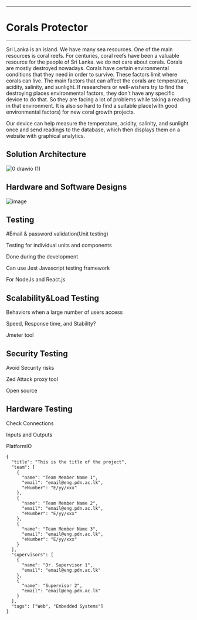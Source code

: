 ___
# Corals Protector
___
Sri Lanka is an island. We have many sea resources. One of the main resources is coral reefs. For centuries, coral reefs have been a valuable resource for the people of Sri Lanka. we do not care about corals. Corals are mostly destroyed nowadays. Corals have certain environmental conditions that they need in order to survive. These factors limit where corals can live. The main factors that can affect the corals are temperature, acidity, salinity, and sunlight. If researchers or well-wishers try to find the destroying places environmental factors, they don't have any specific device to do that. So they are facing a lot of problems while taking a reading in that environment. It is also so hard to find a suitable place(with good environmental factors) for new coral growth projects.

Our device can help measure the temperature, acidity, salinity, and sunlight once and send readings to the database, which then displays them on a website with graphical analytics.

## Solution Architecture


![0 drawio (1)](https://user-images.githubusercontent.com/73667144/204257372-082ade0f-4162-4f16-8a4b-d1a2332ae505.jpg)


## Hardware and Software Designs


![image](https://user-images.githubusercontent.com/73667144/204257594-2347aa62-d789-4b93-af4e-aa38f7ee7182.png)

## Testing

#Email & password validation(Unit testing)


Testing for individual units and components

Done during the development

Can use Jest Javascript testing framework

For NodeJs and React.js

## Scalability&Load Testing

Behaviors when a large number of users access

Speed, Response time, and Stability?

Jmeter tool

## Security Testing

Avoid Security risks

Zed Attack proxy tool

Open source

## Hardware Testing

Check Connections 

Inputs and Outputs

PlatformIO
```
{
  "title": "This is the title of the project",
  "team": [
    {
      "name": "Team Member Name 1",
      "email": "email@eng.pdn.ac.lk",
      "eNumber": "E/yy/xxx"
    },
    {
      "name": "Team Member Name 2",
      "email": "email@eng.pdn.ac.lk",
      "eNumber": "E/yy/xxx"
    },
    {
      "name": "Team Member Name 3",
      "email": "email@eng.pdn.ac.lk",
      "eNumber": "E/yy/xxx"
    }
  ],
  "supervisors": [
    {
      "name": "Dr. Supervisor 1",
      "email": "email@eng.pdn.ac.lk"
    },
    {
      "name": "Supervisor 2",
      "email": "email@eng.pdn.ac.lk"
    }
  ],
  "tags": ["Web", "Embedded Systems"]
}
```

